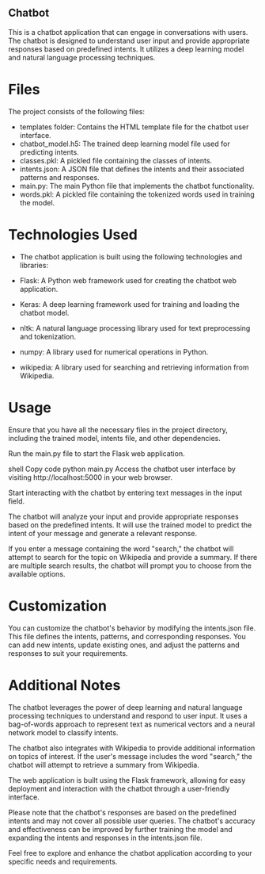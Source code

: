 ## Chatbot
This is a chatbot application that can engage in conversations with users. The chatbot is designed to understand user input and provide appropriate responses based on predefined intents. It utilizes a deep learning model and natural language processing techniques.

# Files
The project consists of the following files:

- templates folder: Contains the HTML template file for the chatbot user interface.
- chatbot_model.h5: The trained deep learning model file used for predicting intents.
- classes.pkl: A pickled file containing the classes of intents.
- intents.json: A JSON file that defines the intents and their associated patterns and responses.
- main.py: The main Python file that implements the chatbot functionality.
- words.pkl: A pickled file containing the tokenized words used in training the model.
# Technologies Used
- The chatbot application is built using the following technologies and libraries:

- Flask: A Python web framework used for creating the chatbot web application.
- Keras: A deep learning framework used for training and loading the chatbot model.
- nltk: A natural language processing library used for text preprocessing and tokenization.
- numpy: A library used for numerical operations in Python.
- wikipedia: A library used for searching and retrieving information from Wikipedia.
# Usage
Ensure that you have all the necessary files in the project directory, including the trained model, intents file, and other dependencies.

Run the main.py file to start the Flask web application.

shell
Copy code
python main.py
Access the chatbot user interface by visiting http://localhost:5000 in your web browser.

Start interacting with the chatbot by entering text messages in the input field.

The chatbot will analyze your input and provide appropriate responses based on the predefined intents. It will use the trained model to predict the intent of your message and generate a relevant response.

If you enter a message containing the word "search," the chatbot will attempt to search for the topic on Wikipedia and provide a summary. If there are multiple search results, the chatbot will prompt you to choose from the available options.

# Customization
You can customize the chatbot's behavior by modifying the intents.json file. This file defines the intents, patterns, and corresponding responses. You can add new intents, update existing ones, and adjust the patterns and responses to suit your requirements.

# Additional Notes
The chatbot leverages the power of deep learning and natural language processing techniques to understand and respond to user input. It uses a bag-of-words approach to represent text as numerical vectors and a neural network model to classify intents.

The chatbot also integrates with Wikipedia to provide additional information on topics of interest. If the user's message includes the word "search," the chatbot will attempt to retrieve a summary from Wikipedia.

The web application is built using the Flask framework, allowing for easy deployment and interaction with the chatbot through a user-friendly interface.

Please note that the chatbot's responses are based on the predefined intents and may not cover all possible user queries. The chatbot's accuracy and effectiveness can be improved by further training the model and expanding the intents and responses in the intents.json file.

Feel free to explore and enhance the chatbot application according to your specific needs and requirements.
